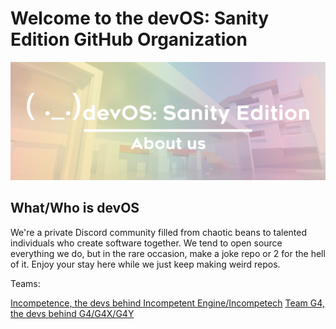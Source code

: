 # Welcome to the devOS: Sanity Edition GitHub Organization

![logo](https://github.com/devOS-Sanity-Edition/Art/blob/main/devos_about.png?raw=true)

## What/Who is devOS

We're a private Discord community filled from chaotic beans to talented individuals who create software together. We tend to open source everything we do, but in the rare occasion, make a joke repo or 2 for the hell of it.
Enjoy your stay here while we just keep making weird repos.

Teams:

[Incompetence, the devs behind Incompetent Engine/Incompetech](https://github.com/orgs/devOS-Sanity-Edition/teams/incompetence)
[Team G4, the devs behind G4/G4X/G4Y](https://github.com/orgs/devOS-Sanity-Edition/teams/team-g4)
